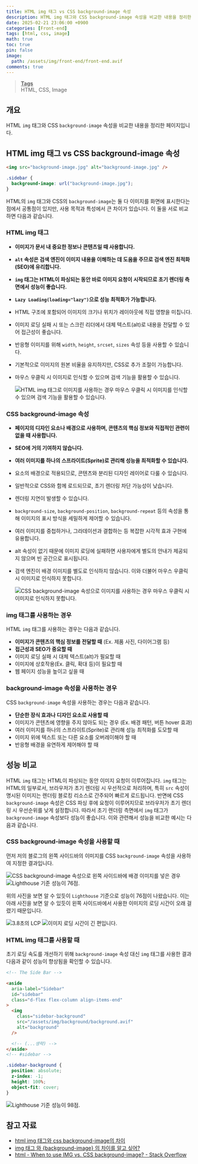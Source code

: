 ```yaml
---
title: HTML img 태그 vs CSS background-image 속성
description: HTML img 태그와 CSS background-image 속성을 비교한 내용을 정리한 페이지입니다.
date: 2025-02-21 23:06:00 +0900
categories: [Front-end]
tags: [html, css, image]
math: true
toc: true
pin: false
image:
  path: /assets/img/front-end/front-end.avif
comments: true
---
```


<blockquote class="prompt-info"><p><strong><u>Tags</u></strong> <br>
HTML, CSS, Image</p></blockquote>

## 개요

HTML `img` 태그와 CSS `background-image` 속성을 비교한 내용을 정리한 페이지입니다.

## HTML img 태그 vs CSS background-image 속성

```html
<img src="background-image.jpg" alt="background-image.jpg" />
```

```css
.sidebar {
  background-image: url("background-image.jpg");
}
```

HTML의 `img` 태그와 CSS의 `background-image`는 둘 다 이미지를 화면에 표시한다는 점에서 공통점이 있지만, 사용 목적과 특성에서 큰 차이가 있습니다. 이 둘을 서로 비교하면 다음과 같습니다.

### HTML img 태그

- <b>이미지가 문서 내 중요한 정보나 콘텐츠일 때 사용합니다.</b>
- <b>`alt` 속성은 검색 엔진이 이미지 내용을 이해하는 데 도움을 주므로 검색 엔진 최적화(SEO)에 유리합니다.</b>
- <b>`img` 태그는 HTML이 파싱되는 동안 바로 이미지 요청이 시작되므로 초기 렌더링 측면에서 성능이 좋습니다.</b>
- <b>`Lazy Loading(loading="lazy")`으로 성능 최적화가 가능합니다.</b>
- HTML 구조에 포함되어 이미지의 크기나 위치가 레이아웃에 직접 영향을 미칩니다.
- 이미지 로딩 실패 시 또는 스크린 리더에서 대체 텍스트(alt)로 내용을 전달할 수 있어 접근성이 좋습니다.
- 반응형 이미지를 위해 `width`, `height`, `srcset`, `sizes` 속성 등을 사용할 수 있습니다.
- 기본적으로 이미지의 원본 비율을 유지하지만, CSS로 추가 조절이 가능합니다.
- 마우스 우클릭 시 이미지로 인식할 수 있으며 검색 기능을 활용할 수 있습니다.

  <img src="/assets/img/front-end/img-vs-background-image/pic1.avif" alt="HTML img 태그로 이미지를 사용하는 경우 마우스 우클릭 시 이미지를 인식할 수 있으며 검색 기능을 활용할 수 있습니다." />

### CSS background-image 속성

- <b>페이지의 디자인 요소나 배경으로 사용하며, 콘텐츠의 핵심 정보와 직접적인 관련이 없을 때 사용합니다.</b>
- <b>SEO에 거의 기여하지 않습니다.</b>
- <b>여러 이미지를 하나의 스프라이트(Sprite)로 관리해 성능을 최적화할 수 있습니다.</b>
- 요소의 배경으로 적용되므로, 콘텐츠와 분리된 디자인 레이어로 다룰 수 있습니다.
- 일반적으로 CSS와 함께 로드되므로, 초기 렌더링 차단 가능성이 낮습니다.
- 렌더링 지연이 발생할 수 있습니다.
- `background-size`, `background-position`, `background-repeat` 등의 속성을 통해 이미지의 표시 방식을 세밀하게 제어할 수 있습니다.
- 여러 이미지를 중첩하거나, 그라데이션과 결합하는 등 복잡한 시각적 효과 구현에 유용합니다.
- alt 속성이 없기 때문에 이미지 로딩에 실패하면 사용자에게 별도의 안내가 제공되지 않으며 빈 공간으로 표시됩니다.
- 검색 엔진이 배경 이미지를 별도로 인식하지 않습니다. 이와 더불어 마우스 우클릭 시 이미지로 인식하지 못합니다.

  <img src="/assets/img/front-end/img-vs-background-image/pic2.avif" alt="CSS background-image 속성으로 이미지를 사용하는 경우 마우스 우클릭 시 이미지로 인식하지 못합니다." />

### img 태그를 사용하는 경우

HTML `img` 태그를 사용하는 경우는 다음과 같습니다.

- <b>이미지가 콘텐츠의 핵심 정보를 전달할 때</b> (Ex. 제품 사진, 다이어그램 등)
- <b>접근성과 SEO가 중요할 때</b>
- 이미지 로딩 실패 시 대체 텍스트(alt)가 필요할 때
- 이미지에 상호작용(Ex. 클릭, 확대 등)이 필요할 때
- 웹 페이지 성능을 높이고 싶을 때

### background-image 속성을 사용하는 경우

CSS `background-image` 속성을 사용하는 경우는 다음과 같습니다.

- <b>단순한 장식 효과나 디자인 요소로 사용할 때</b>
- 이미지가 콘텐츠에 영향을 주지 않아도 되는 경우 (Ex. 배경 패턴, 버튼 hover 효과)
- 여러 이미지를 하나의 스프라이트(Sprite)로 관리해 성능 최적화를 도모할 때
- 이미지 위에 텍스트 또는 다른 요소를 오버레이해야 할 때
- 반응형 배경을 유연하게 제어해야 할 때

## 성능 비교

HTML `img` 태그는 HTML이 파싱되는 동안 이미지 요청이 이루어집니다. `img` 태그는 HTML의 일부로서, 브라우저가 초기 렌더링 시 우선적으로 처리하며, 특히 `src` 속성이 명시된 이미지는 렌더링 블로킹 리소스로 간주되어 빠르게 로드됩니다. 반면에 CSS `background-image` 속성은 CSS 파싱 후에 요청이 이루어지므로 브라우저가 초기 렌더링 시 우선순위를 낮게 설정합니다. 따라서 초기 렌더링 측면에서 `img` 태그가 `background-image` 속성보다 성능이 좋습니다.
이와 관련해서 성능을 비교한 예시는 다음과 같습니다.

### CSS background-image 속성을 사용할 때

먼저 저의 블로그의 왼쪽 사이드바의 이미지를 CSS `background-image` 속성을 사용하여 지정한 결과입니다.

<img src="/assets/img/front-end/img-vs-background-image/pic3.avif" alt="CSS background-image 속성으로 왼쪽 사이드바에 배경 이미지를 넣은 경우" />

<img src="/assets/img/front-end/img-vs-background-image/pic4.avif" alt="Lighthouse 기준 성능이 76점." />

위의 사진을 보면 알 수 있듯이 `Lighthouse` 기준으로 성능이 76점이 나왔습니다. 이는 아래 사진을 보면 알 수 있듯이 왼쪽 사이드바에서 사용한 이미지의 로딩 시간이 오래 걸렸기 때문입니다.

<img src="/assets/img/front-end/img-vs-background-image/pic5.avif" alt="3.8초의 LCP" />

<img src="/assets/img/front-end/img-vs-background-image/pic6.avif" alt="이미지 로딩 시간이 긴 편입니다." />

### HTML img 태그를 사용할 때

초기 로딩 속도를 개선하기 위해 `background-image` 속성 대신 `img` 태그를 사용한 결과 다음과 같이 성능이 향상됨을 확인할 수 있습니다.

```html
<!-- The Side Bar -->

<aside
  aria-label="Sidebar"
  id="sidebar"
  class="d-flex flex-column align-items-end"
>
  <img
    class="sidebar-background"
    src="/assets/img/background/background.avif"
    alt="background"
  />

  <!-- (...생략) -->
</aside>
<!-- #sidebar -->
```

```css
.sidebar-background {
  position: absolute;
  z-index: -1;
  height: 100%;
  object-fit: cover;
}
```

<img src="/assets/img/front-end/img-vs-background-image/pic7.avif" alt="Lighthouse 기준 성능이 98점." />

## 참고 자료

- <a href="https://velog.io/@leesegho/htmlimg%ED%83%9C%EA%B7%B8%EC%99%80-css-background-image%EC%9D%98-%EC%B0%A8%EC%9D%B4" target="_blank">html img 태그와 css background-image의 차이</a>
- <a href="https://daco2020.tistory.com/54" target="_blank">img 태그 와 {background-image} 의 차이를 알고 싶어?</a>
- <a href="https://stackoverflow.com/questions/492809/when-to-use-img-vs-css-background-image" target="_blank">html - When to use IMG vs. CSS background-image? - Stack Overflow</a>
